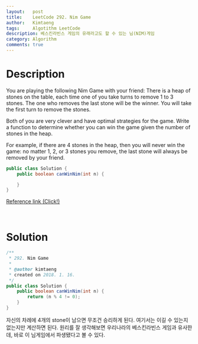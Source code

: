 ```yaml
---
layout:   post
title:    LeetCode 292. Nim Game
author:   Kimtaeng
tags: 	  Algotithm LeetCode
description: 베스킨라빈스 게임의 유래라고도 할 수 있는 님(NIM)게임
category: Algorithm
comments: true
---
```


# Description

You are playing the following Nim Game with your friend: There is a heap of stones on the table, each time one of you take turns to remove 1 to 3 stones. The one who removes the last stone will be the winner. You will take the first turn to remove the stones.

Both of you are very clever and have optimal strategies for the game. Write a function to determine whether you can win the game given the number of stones in the heap.

For example, if there are 4 stones in the heap, then you will never win the game: no matter 1, 2, or 3 stones you remove, the last stone will always be removed by your friend.

```java
public class Solution {
    public boolean canWinNim(int n) {

    }
}
```

<a href="https://leetcode.com/problems/nim-game/description/" target="_blank">Reference link (Click!)</a>

<br/>

# Solution

```java
/**
 * 292. Nim Game
 *
 * @author kimtaeng
 * created on 2018. 1. 16.
 */
public class Solution {
    public boolean canWinNim(int n) {
        return (n % 4 != 0);
    }
}
```

자신의 차례에 4개의 stone이 남으면 무조건 승리하게 된다. 여기서는 이길 수 있는지 없는지만 계산하면 된다.
원리를 잘 생각해보면 우리나라의 베스킨라빈스 게임과 유사한데, 바로 이 님게임에서 파생됐다고 볼 수 있다.